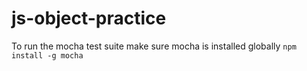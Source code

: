 # js-object-practice

To run the mocha test suite make sure mocha is installed globally `npm install -g mocha`

